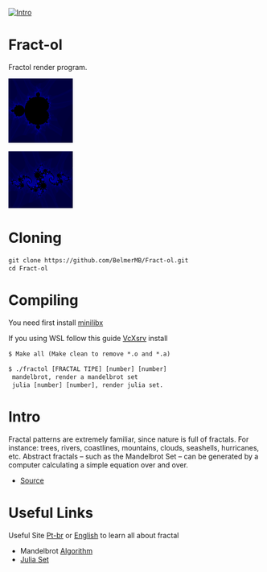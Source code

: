 [![Intro](https://img.shields.io/badge/Cursus-fractol-success?style=for-the-badge&logo=42)](https://github.com/BelmerMB/fractais)

# Fract-ol

 Fractol render program.
 
 ![Mandelbrot](https://github.com/BelmerMB/Fract-ol/blob/main/img/mandelbrot_rsz.PNG) 
 
 ![Julia](https://github.com/BelmerMB/Fract-ol/blob/main/img/julia.PNG)
 

# Cloning

 ```
 git clone https://github.com/BelmerMB/Fract-ol.git
 cd Fract-ol
 ```
 
 # Compiling
 
 You need first install [minilibx](https://github.com/42Paris/minilibx-linux)
 
 If you using WSL follow this guide [VcXsrv](https://techcommunity.microsoft.com/t5/windows-dev-appconsult/running-wsl-gui-apps-on-windows-10/ba-p/1493242) install
 ```
 $ Make all (Make clean to remove *.o and *.a)
 ```
 ```
 $ ./fractol [FRACTAL TIPE] [number] [number] 
  mandelbrot, render a mandelbrot set
  julia [number] [number], render julia set. 
 
 ```

# Intro
Fractal patterns are extremely familiar, since nature is full of fractals. For instance: trees, rivers, coastlines, mountains, clouds, seashells, hurricanes, etc. Abstract fractals – such as the Mandelbrot Set – can be generated by a computer calculating a simple equation over and over.

* [Source](https://fractalfoundation.org/resources/what-are-fractals/)

# Useful Links
Useful Site [Pt-br](https://pt.mathigon.org/course/fractals/introduction) or [English](https://mathigon.org/course/fractals/introduction) to learn all about fractal 
* Mandelbrot [Algorithm](http://warp.povusers.org/Mandelbrot/)
* [Julia Set](https://en.wikipedia.org/wiki/Julia_set)
